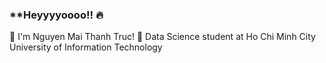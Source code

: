 ### **Heyyyyoooo!! :fire:

:woman: I'm Nguyen Mai Thanh Truc!
:school: Data Science student at Ho Chi Minh City University of Information Technology

